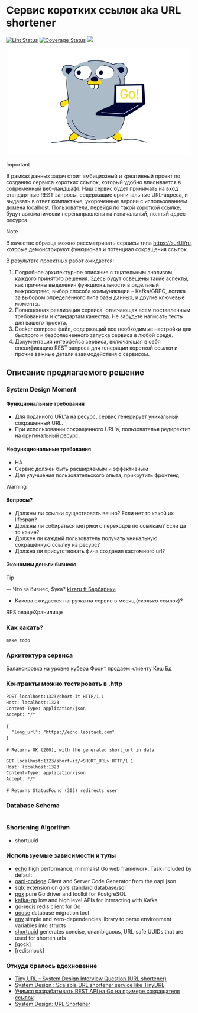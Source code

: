 # Сервис коротких ссылок aka URL shortener
[![Lint Status](https://img.shields.io/github/actions/workflow/status/TBank_URL_shortener/golangci-lint.yml?branch=master&style=for-the-badge)](https://github.com/MisterZurg/TBank_URL_shortener/actions?workflow=golangci-lint)
[![Coverage Status](https://img.shields.io/codecov/c/gh/github.com/MisterZurg/TBank_URL_shortener.svg?logo=codecov&style=for-the-badge)](https://codecov.io/gh/MisterZurg/TBank_URL_shortener)
[![](http://img.shields.io/badge/godoc-reference-5272B4.svg?style=for-the-badge)](https://pkg.go.dev/MisterZurg/TBank_URL_shortener)

<p align="center"> 
  <img src="./img.png" alt="Очень всратый гофер." />
</p>

> [!IMPORTANT]
> В рамках данных задач стоит амбициозный и креативный проект по созданию сервиса коротких ссылок, который удобно вписывается в современный веб-ландшафт. Наш сервис будет принимать на вход стандартные REST запросы, содержащие оригинальные URL-адреса, и выдавать в ответ компактные, укороченные версии с использованием домена localhost. Пользователи, перейдя по такой короткой ссылке, будут автоматически перенаправлены на изначальный, полный адрес ресурса.

> [!NOTE]
> В качестве образца можно рассматривать сервисы типа https://surl.li/ru, которые демонстрируют функционал и потенциал сокращения ссылок.

В результате проектных работ ожидается:
1. Подробное архитектурное описание с тщательным анализом каждого принятого решения. Здесь будут освещены такие аспекты, как причины выделения функциональности в отдельный микросервис, выбор способа коммуникации – Kafka/GRPC, логика за выбором определённого типа базы данных, и другие ключевые моменты.
2. Полноценная реализация сервиса, отвечающая всем поставленным требованиям и стандартам качества. Не забудьте написать тесты для вашего проекта.
3. Docker compose файл, содержащий все необходимые настройки для быстрого и безболезненного запуска сервиса в любой среде.
4. Документация интерфейса сервиса, включающая в себя спецификацию REST запроса для генерации короткой ссылки и прочие важные детали взаимодействия с сервисом.

## Описание предлагаемого решение
### System Design Moment
#### Функциональные требования
- Для поданного URL'а на ресурс, сервис генерирует уникальный сокращенный URL.
- При использовании сокращенного URL'a, пользователья редиректит на оригинальный ресурс.
#### Нефункциональные требования
- HA
- Сервис должен быть расширяемым и эффективным
- Для улучшения пользовательского опыта, прикрутить фронтенд

> [!WARNING]
> #### Вопросы?
> - Должны ли ссылки существовать вечно? Если нет то какой их lifespan?
> - Должны ли собираться метрики с переходов по ссылкам? Если да то какие?
> - Должен ли каждый пользователь получать уникальную сокращённую ссылку на ресурс?
> - Должна ли присутствовать фича создания кастомного url? 

#### Экономим деньги бизнесс
> [!TIP]
> — Что за бизнес, $ука?
> [kizaru ft Барбарики](https://www.youtube.com/watch?v=IzEPJM2WbzM)

- Какова ожидается нагрузка на сервис в месяц (сколько ссылок)?

RPS
оващеХранилище


### Как какать?
```shell
make todo
```

### Архитектура сервиса
Балансировка на уровне кубера
Фронт продаем клиенту
Кеш
Бд

### Контракты можно тестировать в .http
```http request
POST localhost:1323/short-it HTTP/1.1
Host: localhost:1323
Content-Type: application/json
Accept: */*

{
  "long_url": "https://echo.labstack.com"
}

# Returns OK (200), with the generated short_url in data
```

```http request
GET localhost:1323/short-it/<SHORT_URL> HTTP/1.1
Host: localhost:1323
Content-Type: application/json
Accept: */*

# Returns StatusFound (302) redirects user
```

### Database Schema
```mermaid

```


### Shortening Algorithm
- shortuuid

### Используемые зависимости и тулы
- [echo](https://github.com/labstack/echo) high performance, minimalist Go web framework. Task included by default
- [oapi-codege](https://github.com/deepmap/oapi-codegen) Client and Server Code Generator from the oapi.json
- [sqlx](https://github.com/jmoiron/sqlx) extension on go's standard database/sql
- [pgx](https://github.com/jackc/pgx) pure Go driver and toolkit for PostgreSQL
- [kafka-go](https://github.com/segmentio/kafka-go) low and high level APIs for interacting with Kafka
- [go-redis](https://github.com/redis/go-redis) redis client for Go
- [goose](https://github.com/pressly/goose) database migration tool
- [env](https://github.com/caarlos0/env) simple and zero-dependencies library to parse environment variables into structs
- [shortuuid](https://github.com/lithammer/shortuuid) generates concise, unambiguous, URL-safe UUIDs that are used for shorten urls
- [gock]
- [redismock]


### Откуда бралось вдохновение
- [Tiny URL - System Design Interview Question (URL shortener)](https://www.youtube.com/watch?v=Cg3XIqs_-4c)
- [System Design : Scalable URL shortener service like TinyURL](https://medium.com/@sandeep4.verma/system-design-scalable-url-shortener-service-like-tinyurl-106f30f23a82)
- [Учимся разрабатывать REST API на Go на примере сокращателя ссылок](https://habr.com/ru/companies/selectel/articles/747738/)
- [System Design: URL Shortener](https://dev.to/karanpratapsingh/system-design-url-shortener-10i5)